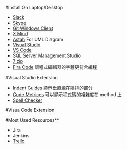 #Install On Laptop/Desktop
- [Slack](https://slack.com/)
- [Skype](https://www.skype.com/zh-Hant/new/) 
- [Git Windows Client](https://git-for-windows.github.io/) 
- [X Mind](https://git-for-windows.github.io/) 
- [Astah](http://astah.net/editions/community) For UML Diagram
- [Visual Studio](https://www.visualstudio.com/zh-hant/downloads/?rr=https%3A%2F%2Fwww.google.com.tw%2F) 
- [VS Code](https://code.visualstudio.com/download)
- [SQL Server Management Studio](https://docs.microsoft.com/zh-tw/sql/ssms/download-sql-server-management-studio-ssms)
- [7 zip](http://www.7-zip.org/)
- [Fira Code](https://github.com/tonsky/FiraCode) 讓程式編輯器的字體更符合編程
 


#Visual Studio Extension
- [Indent Guides](https://marketplace.visualstudio.com/items?itemName=SteveDowerMSFT.IndentGuides) 顯示垂直線在縮排的部分
- [Code Metrices](https://marketplace.visualstudio.com/items?itemName=Elisha.CodeMetrices) 可以顯示程式碼的複雜度在 method 上
- [Spell Checker](https://marketplace.visualstudio.com/items?itemName=NoahRichards.SpellChecker)

#Visua Code Extension
 

#Most Used Resources**
- Jira
- Jenkins
- [Trello](https://trello.com/)


